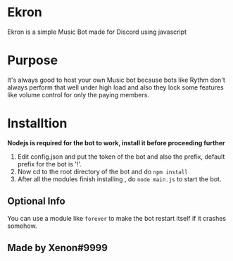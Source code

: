 # Ekron
Ekron is a simple Music Bot made for Discord using javascript

# Purpose
It's always good to host your own Music bot because bots like Rythm don't always perform that well under high load and also they lock some features like volume control for only the paying members.

# Installtion 
**Nodejs is required for the bot to work, install it before proceeding further**
1. Edit config.json and put the token of the bot and also the prefix, default prefix for the bot is '!'.
2. Now cd to the root directory of the bot and do `npm install`
3. After all the modules finish installing , do `node main.js` to start the bot.

## Optional Info
You can use a module like `forever` to make the bot restart itself if it crashes somehow.


## Made by Xenon#9999
